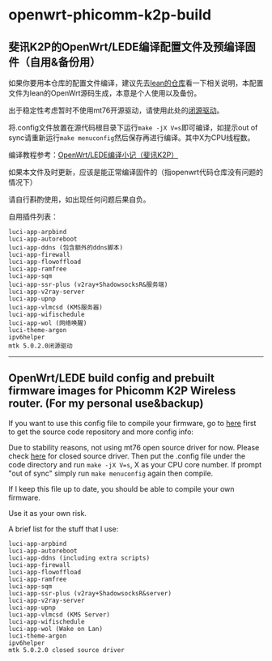 # openwrt-phicomm-k2p-build
## 斐讯K2P的OpenWrt/LEDE编译配置文件及预编译固件（自用&备份用）

如果你要用本仓库的配置文件编译，建议先去[lean的仓库](https://github.com/coolsnowwolf/lede/)看一下相关说明，本配置文件为lean的OpenWrt源码生成，本意是个人使用以及备份。

出于稳定性考虑暂时不使用mt76开源驱动，请使用此处的[闭源驱动](https://github.com/MeIsReallyBa/k2p-openwrt-mt7615_5.0.2.0)。

将.config文件放置在源代码根目录下运行`make -jX V=s`即可编译，如提示out of sync请重新运行`make menuconfig`然后保存再进行编译。其中X为CPU线程数。

编译教程参考：[OpenWrt/LEDE编译小记（斐讯K2P）](https://www.jianshu.com/p/eed71e8a22cc)

如果本文件及时更新，应该是能正常编译固件的（指openwrt代码仓库没有问题的情况下）

请自行斟酌使用，如出现任何问题后果自负。

自用插件列表：

```luci-app-accesscontrol
luci-app-arpbind
luci-app-autoreboot
luci-app-ddns (包含额外的ddns脚本)
luci-app-firewall
luci-app-flowoffload
luci-app-ramfree
luci-app-sqm
luci-app-ssr-plus (v2ray+ShadowsocksR&服务端)
luci-app-v2ray-server
luci-app-upnp
luci-app-vlmcsd (KMS服务器)
luci-app-wifischedule
luci-app-wol (网络唤醒)
luci-theme-argon
ipv6helper
mtk 5.0.2.0闭源驱动
```

***

## OpenWrt/LEDE build config and prebuilt firmware images for Phicomm K2P Wireless router. (For my personal use&backup)

If you want to use this config file to compile your firmware, go to [here](https://github.com/coolsnowwolf/lede/) first to get the source code repository and more config info:

Due to stability reasons, not using mt76 open source driver for now. Please check [here](https://github.com/MeIsReallyBa/k2p-openwrt-mt7615_5.0.2.0) for closed source driver.
Then put the .config file under the code directory and run `make -jX V=s`, X as your CPU core number. If prompt "out of sync" simply run `make menuconfig` again then compile.

If I keep this file up to date, you should be able to compile your own firmware.

Use it as your own risk.

A brief list for the stuff that I use:

```luci-app-accesscontrol
luci-app-arpbind
luci-app-autoreboot
luci-app-ddns (including extra scripts)
luci-app-firewall
luci-app-flowoffload
luci-app-ramfree
luci-app-sqm
luci-app-ssr-plus (v2ray+ShadowsocksR&server)
luci-app-v2ray-server
luci-app-upnp
luci-app-vlmcsd (KMS Server)
luci-app-wifischedule
luci-app-wol (Wake on Lan)
luci-theme-argon
ipv6helper
mtk 5.0.2.0 closed source driver
```
